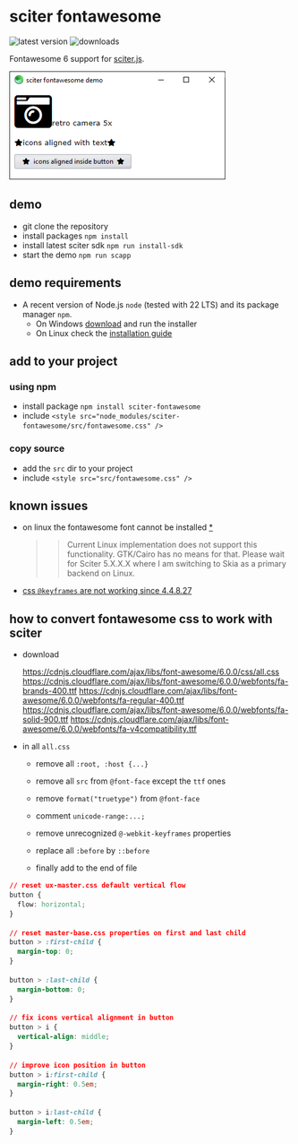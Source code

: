 # sciter fontawesome

![latest version](https://img.shields.io/npm/v/sciter-fontawesome.svg)
![downloads](https://img.shields.io/npm/dy/sciter-fontawesome.svg)

Fontawesome 6 support for [sciter.js](https://sciter.com/).

![sciter fontawesome](https://github.com/8ctopus/sciter-fontawesome/raw/master/screenshot.png)

## demo

- git clone the repository
- install packages `npm install`
- install latest sciter sdk `npm run install-sdk`
- start the demo `npm run scapp`

## demo requirements

- A recent version of Node.js `node` (tested with 22 LTS) and its package manager `npm`.
    - On Windows [download](https://nodejs.dev/download/) and run the installer
    - On Linux check the [installation guide](https://www.digitalocean.com/community/tutorials/how-to-install-node-js-on-ubuntu-20-04#option-2-%E2%80%94-installing-node-js-with-apt-using-a-nodesource-ppa)

## add to your project

### using npm

- install package `npm install sciter-fontawesome`
- include `<style src="node_modules/sciter-fontawesome/src/fontawesome.css" />`

### copy source

- add the `src` dir to your project
- include `<style src="src/fontawesome.css" />`

## known issues

- on linux the fontawesome font cannot be installed [\*](https://sciter.com/forums/topic/css-load-font-on-linux-fails/)

    >> Current Linux implementation does not support this functionality.
    >> GTK/Cairo has no means for that.
    >> Please wait for Sciter 5.X.X.X where I am switching to Skia as a primary backend on Linux.

- [css `@keyframes` are not working since 4.4.8.27](https://sciter.com/forums/topic/css-keyframes-issue/)

## how to convert fontawesome css to work with sciter

- download

    https://cdnjs.cloudflare.com/ajax/libs/font-awesome/6.0.0/css/all.css
    https://cdnjs.cloudflare.com/ajax/libs/font-awesome/6.0.0/webfonts/fa-brands-400.ttf
    https://cdnjs.cloudflare.com/ajax/libs/font-awesome/6.0.0/webfonts/fa-regular-400.ttf
    https://cdnjs.cloudflare.com/ajax/libs/font-awesome/6.0.0/webfonts/fa-solid-900.ttf
    https://cdnjs.cloudflare.com/ajax/libs/font-awesome/6.0.0/webfonts/fa-v4compatibility.ttf

- in all `all.css`

    - remove all `:root, :host {...}`
    - remove all `src` from `@font-face` except the `ttf` ones
    - remove `format("truetype")` from `@font-face`
    - comment `unicode-range:...;`

    - remove unrecognized `@-webkit-keyframes` properties
    - replace all `:before` by `::before`
    - finally add to the end of file

```css
// reset ux-master.css default vertical flow
button {
  flow: horizontal;
}

// reset master-base.css properties on first and last child
button > :first-child {
  margin-top: 0;
}

button > :last-child {
  margin-bottom: 0;
}

// fix icons vertical alignment in button
button > i {
  vertical-align: middle;
}

// improve icon position in button
button > i:first-child {
  margin-right: 0.5em;
}

button > i:last-child {
  margin-left: 0.5em;
}
```
